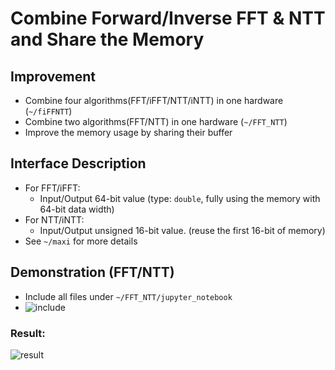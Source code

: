 # Combine Forward/Inverse FFT & NTT and Share the Memory

## Improvement

- Combine four algorithms(FFT/iFFT/NTT/iNTT) in one hardware (`~/fiFFNTT`)
- Combine two algorithms(FFT/NTT) in one hardware (`~/FFT_NTT`)
- Improve the memory usage by sharing their buffer

## Interface Description

- For FFT/iFFT: 
  - Input/Output 64-bit value (type: `double`, fully using the memory with 64-bit data width)
- For NTT/iNTT:
  - Input/Output unsigned 16-bit value. (reuse the first 16-bit of memory)
- See `~/maxi` for more details

## Demonstration (FFT/NTT)

- Include all files under `~/FFT_NTT/jupyter_notebook`
- ![include](https://github.com/vic9112/PQC_Falcon/assets/137171415/58350d74-daaf-48d8-a206-1561a9309e8a)

### Result:

![result](https://github.com/vic9112/PQC_Falcon/assets/137171415/1b97f53f-02b6-4baa-baeb-2487722306fe)



